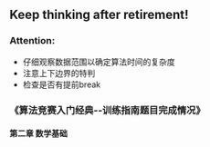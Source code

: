 ## Keep thinking after retirement!

### Attention:
- 仔细观察数据范围以确定算法时间的复杂度
- 注意上下边界的特判
- 检查是否有提前break

### 《算法竞赛入门经典--训练指南题目完成情况》
#### 第二章 数学基础
